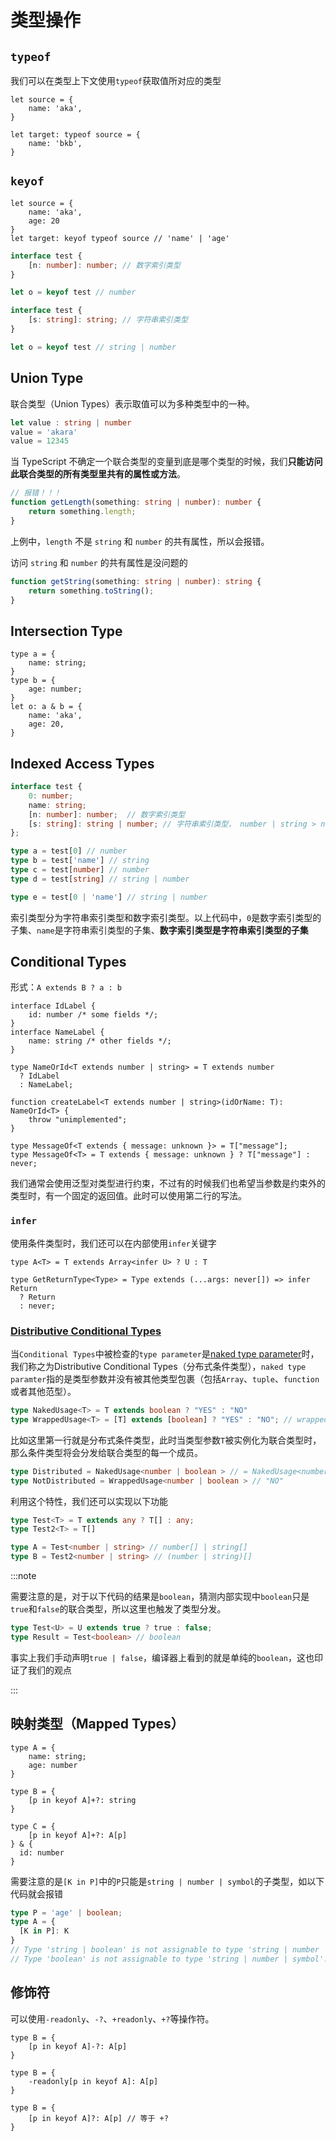 # 类型操作

## `typeof`

我们可以在类型上下文使用`typeof`获取值所对应的类型

``` tsx
let source = {
    name: 'aka',
}

let target: typeof source = {
    name: 'bkb',
}
```



## `keyof`

``` tsx
let source = {
    name: 'aka',
    age: 20
}
let target: keyof typeof source // 'name' | 'age' 
```

``` ts
interface test {
    [n: number]: number; // 数字索引类型
}

let o = keyof test // number
```

``` ts
interface test {
    [s: string]: string; // 字符串索引类型
}

let o = keyof test // string | number
```





## Union Type

联合类型（Union Types）表示取值可以为多种类型中的一种。

```ts
let value : string | number
value = 'akara'
value = 12345
```

当 TypeScript 不确定一个联合类型的变量到底是哪个类型的时候，我们**只能访问此联合类型的所有类型里共有的属性或方法**。

```ts
// 报错！！！
function getLength(something: string | number): number {
 	return something.length;
}
```

上例中，`length` 不是 `string` 和 `number` 的共有属性，所以会报错。

访问 `string` 和 `number` 的共有属性是没问题的

```ts
function getString(something: string | number): string {
 	return something.toString();
}
```



## Intersection Type

``` tsx
type a = {
    name: string;
}
type b = {
    age: number;
}
let o: a & b = {
    name: 'aka',
    age: 20,
}
```

## Indexed Access Types

``` ts
interface test {
  	0: number;
  	name: string;
    [n: number]: number;  // 数字索引类型
    [s: string]: string | number; // 字符串索引类型， number | string > number
};

type a = test[0] // number
type b = test['name'] // string
type c = test[number] // number
type d = test[string] // string | number

type e = test[0 | 'name'] // string | number
```

索引类型分为字符串索引类型和数字索引类型。以上代码中，`0`是数字索引类型的子集、`name`是字符串索引类型的子集、**数字索引类型是字符串索引类型的子集**









## Conditional Types

形式：`A extends B ? a : b`

``` tsx
interface IdLabel {
  	id: number /* some fields */;
}
interface NameLabel {
  	name: string /* other fields */;
}

type NameOrId<T extends number | string> = T extends number
  ? IdLabel
  : NameLabel;

function createLabel<T extends number | string>(idOrName: T): NameOrId<T> {
	throw "unimplemented";
}
```

``` tsx
type MessageOf<T extends { message: unknown }> = T["message"];
type MessageOf<T> = T extends { message: unknown } ? T["message"] : never;
```

我们通常会使用泛型对类型进行约束，不过有的时候我们也希望当参数是约束外的类型时，有一个固定的返回值。此时可以使用第二行的写法。

### `infer`

使用条件类型时，我们还可以在内部使用`infer`关键字

``` tsx
type A<T> = T extends Array<infer U> ? U : T 
                            
type GetReturnType<Type> = Type extends (...args: never[]) => infer Return
  ? Return
  : never;
```



### [Distributive Conditional Types](https://www.typescriptlang.org/docs/handbook/release-notes/typescript-2-8.html#distributive-conditional-types)

当`Conditional Types`中被检查的`type parameter`是[naked type parameter](https://stackoverflow.com/questions/51651499/typescript-what-is-a-naked-type-parameter)时，我们称之为Distributive Conditional Types（分布式条件类型），`naked type paramter`指的是类型参数并没有被其他类型包裹（包括`Array`、`tuple`、`function`或者其他范型）。

``` ts
type NakedUsage<T> = T extends boolean ? "YES" : "NO"
type WrappedUsage<T> = [T] extends [boolean] ? "YES" : "NO"; // wrapped in a tuple
```

比如这里第一行就是分布式条件类型，此时当类型参数`T`被实例化为联合类型时，那么条件类型将会分发给联合类型的每一个成员。

``` ts
type Distributed = NakedUsage<number | boolean > // = NakedUsage<number> | NakedUsage<boolean> =  "NO" | "YES" 
type NotDistributed = WrappedUsage<number | boolean > // "NO"   
```

利用这个特性，我们还可以实现以下功能
``` ts
type Test<T> = T extends any ? T[] : any;
type Test2<T> = T[]

type A = Test<number | string> // number[] | string[]
type B = Test2<number | string> // (number | string)[]
```



:::note

需要注意的是，对于以下代码的结果是`boolean`，猜测内部实现中`boolean`只是`true`和`false`的联合类型，所以这里也触发了类型分发。

``` typescript
type Test<U> = U extends true ? true : false;
type Result = Test<boolean> // boolean
```

事实上我们手动声明`true | false`，编译器上看到的就是单纯的`boolean`，这也印证了我们的观点



:::








## 映射类型（Mapped Types）

``` tsx
type A = {
    name: string;
    age: number
}

type B = {
    [p in keyof A]+?: string
}

type C = {
    [p in keyof A]+?: A[p]
} & {
  id: number
}
```

需要注意的是`[K in P]`中的`P`只能是`string | number | symbol`的子类型，如以下代码就会报错

``` typescript
type P = 'age' | boolean;
type A = {
  [K in P]: K
}
// Type 'string | boolean' is not assignable to type 'string | number | symbol'.
// Type 'boolean' is not assignable to type 'string | number | symbol'.
```





## 修饰符

可以使用`-readonly`、`-?`、`+readonly`、`+?`等操作符。

``` tsx
type B = {
    [p in keyof A]-?: A[p]
}

type B = {
    -readonly[p in keyof A]: A[p]
}

type B = {
    [p in keyof A]?: A[p] // 等于 +?
}
```


